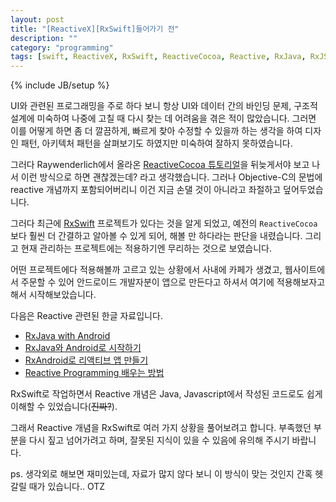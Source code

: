 ```yaml
---
layout: post
title: "[ReactiveX][RxSwift]들어가기 전"
description: ""
category: "programming"
tags: [swift, ReactiveX, RxSwift, ReactiveCocoa, Reactive, RxJava, RxJS, ui]
---
```

{% include JB/setup %}

UI와 관련된 프로그래밍을 주로 하다 보니 항상 UI와 데이터 간의 바인딩 문제, 구조적 설계에 미숙하여 나중에 고칠 때 다시 찾는 데 어려움을 겪은 적이 많았습니다. 그러면 이를 어떻게 하면 좀 더 깔끔하게, 빠르게 찾아 수정할 수 있을까 하는 생각을 하여 디자인 패턴, 아키텍처 패턴을 살펴보기도 하였지만 미숙하여 잘하지 못하였습니다.

그러다 Raywenderlich에서 올라온 [ReactiveCocoa 튜토리얼](http://www.raywenderlich.com/62699/reactivecocoa-tutorial-pt1)을 뒤늦게서야 보고 나서 이런 방식으로 하면 괜찮겠는데? 라고 생각했습니다. 그러나 Objective-C의 문법에 reactive 개념까지 포함되어버리니 이건 지금 손댈 것이 아니라고 좌절하고 덮어두었습니다. 

그러다 최근에 [RxSwift](https://github.com/ReactiveX/RxSwift) 프로젝트가 있다는 것을 알게 되었고, 예전의 `ReactiveCocoa`보다 훨씬 더 간결하고 알아볼 수 있게 되어, 해볼 만 하다라는 판단을 내렸습니다. 그리고 현재 관리하는 프로젝트에는 적용하기엔 무리하는 것으로 보였습니다. 

어떤 프로젝트에다 적용해볼까 고르고 있는 상황에서 사내에 카페가 생겼고, 웹사이트에서 주문할 수 있어 안드로이드 개발자분이 앱으로 만든다고 하셔서 여기에 적용해보자고 해서 시작해보았습니다.

다음은 Reactive 관련된 한글 자료입니다.

* [RxJava with Android](http://gaemi.github.io/android/2015/05/20/RxJava%20with%20Android%20-%201%20-%20RxJava%20사용해보기.html)
* [RxJava와 Android로 시작하기](https://www.evernote.com/shard/s655/sh/ca763c7a-17a9-4b85-ba8d-8eec979d2442/ab38e452d455f654)
* [RxAndroid로 리액티브 앱 만들기](https://realm.io/kr/news/rxandroid/)
* [Reactive Programming 배우는 방법](http://mobicon.tistory.com/467)

RxSwift로 작업하면서 Reactive 개념은 Java, Javascript에서 작성된 코드로도 쉽게 이해할 수 있었습니다(<del>진짜?</del>).

그래서 Reactive 개념을 RxSwift로 여러 가지 상황을 풀어보려고 합니다. 부족했던 부분을 다시 짚고 넘어가려고 하며, 잘못된 지식이 있을 수 있음에 유의해 주시기 바랍니다.

ps. 생각외로 해보면 재미있는데, 자료가 많지 않다 보니 이 방식이 맞는 것인지 간혹 헷갈릴 때가 있습니다.. OTZ
